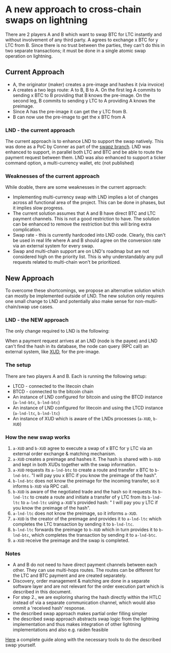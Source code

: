 # A new approach to cross-chain swaps on lightning

There are 2 players A and B which want to swap BTC for LTC instantly and without involvement of any third party. A agrees to exchange x BTC for y LTC from B. Since there is no trust between the parties, they can't do this in two separate transactions; it must be done in a single atomic swap operation on lightning.

## Current Approach

* A, the originator (maker) creates a pre-image and hashes it (via invoice)
* A creates a two legs route: A to B, B to A. On the first leg A commits to sending x BTC to B providing that B knows the pre-image. On the second leg, B commits to sending y LTC to A providing A knows the preimage.
* Since A has the pre-image it can get the y LTC from B.
* B can now use the pre-image to get the x BTC from A

### LND - the current approach
The current approach is to enhance LND to support the swap natively. This was done as a PoC by Conner as part of the [swapz branch](https://github.com/ExchangeUnion/lnd-swap/tree/swapz).
LND was enhanced to support, in parallel both LTC and BTC and be able to route the payment request between them. 
LND was also enhanced to support a ticker command option, a multi-currency wallet, etc (not published)

### Weaknesses of the current approach
While doable, there are some weaknesses in the current approach:
* Implementing multi-currency swap with LND implies a lot of changes across all functional area of the project. This can be done in phases, but it implies slow progress.
* The current solution assumes that A and B have direct BTC and LTC payment channels. This is not a good restriction to have. The solution can be enhanced to remove the restriction but this will bring extra complication.
* Swap rate - this is currently hardcoded into LND code. Clearly, this can't be used in real life where A and B should agree on the conversion rate via an external system for every swap.
* Swap and multi-chain support are on LND's roadmap but are not considered high on the priority list. This is why understandably any pull requests related to multi-chain won't be prioritized. 

## New Approach
To overcome these shortcomings, we propose an alternative solution which can mostly be implemented outside of LND. The new solution only requires one small change to LND and potentially also make sense for non-multi-chain/swap use cases.

### LND - the NEW approach
The only change required to LND is the following:

When a payment request arrives at an LND (node is the payee) and LND can't find the hash in its database, the node can query (RPC call) an external system, like [XUD](https://github.com/ExchangeUnion/xud/), for the pre-image.

### The setup

There are two players A and B. Each is running the following setup:
* LTCD - connected to the litecoin chain
* BTCD - connected to the bitcoin chain
* An instance of LND configured for bitcoin and using the BTCD instance (`a-lnd-btc`, `b-lnd-btc`)
* An instance of LND configured for litecoin and using the LTCD instance  (`a-lnd-ltc`, `b-lnd-ltc`)
* An instance of XUD which is aware of the LNDs processes (`a-XUD`, `b-XUD`)

### How the new swap works

1. `a-XUD` and `b-XUD` agree to execute a swap of x BTC for y LTC via an external order exchange & matching mechanism.
2. `a-XUD` creates a preimage and hashes it. The hash is shared with `b-XUD` and kept in both XUDs together with the swap information.
3. `a-XUD` requests its `a-lnd-btc` to create a route and transfer x BTC to `b-lnd-btc`. "I will pay you x BTC if you know the preimage of the hash".
4. `b-lnd-btc` does not know the preimage for the incoming transfer, so it informs `b-XUD` via RPC call.
5. `b-XUD` is aware of the negotiated trade and the hash so it requests its `b-lnd-ltc` to create a route and initiate a transfer of y LTC from its `b-lnd-ltc` to `a-lnd-ltc` using `a-XUD`'s provided hash: " I will pay you y LTC if you know the preimage of the hash".
6. `a-lnd-ltc` does not know the preimage, so it informs `a-XUD`.
7. `a-XUD` is the creator of the preimage and provides it to `a-lnd-ltc` which completes the LTC transaction by sending it to `b-lnd-ltc`.
8. `b-lnd-ltc` forwards the preimage to `b-XUD` which in turn provides it to `b-lnd-btc`, which completes the transaction by sending it to `a-lnd-btc`.
9. `a-XUD` receive the preimage and the swap is completed.

### Notes
- A and B do not need to have direct payment channels between each other. They can use multi-hops routes. The routes can be different for the LTC and BTC payment and are created separately.
- Discovery, order management & matching are done in a separate software layer and are not relevant for the order execution part which is described in this document.
- For step 2., we are exploring sharing the hash directly within the HTLC instead of via a separate communication channel, which would also ommit a 'received hash' response.
- the described swap approach makes partial order filling simpler
- the described swap approach abstracts swap logic from the lightning implementation and thus makes integration of other lightning implementations and also e.g. raiden feasible

[Here](/Readme.md) a complete guide along with the necessary tools to do the described swap yourself.
